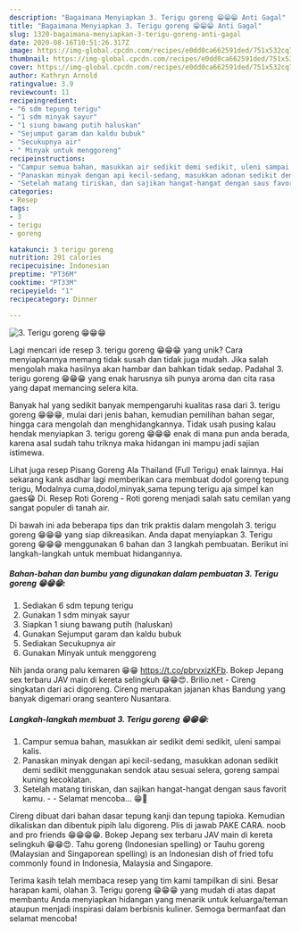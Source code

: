 ```yaml
---
description: "Bagaimana Menyiapkan 3. Terigu goreng 😁😁😁 Anti Gagal"
title: "Bagaimana Menyiapkan 3. Terigu goreng 😁😁😁 Anti Gagal"
slug: 1320-bagaimana-menyiapkan-3-terigu-goreng-anti-gagal
date: 2020-08-16T10:51:26.317Z
image: https://img-global.cpcdn.com/recipes/e0dd0ca662591ded/751x532cq70/3-terigu-goreng-😁😁😁-foto-resep-utama.jpg
thumbnail: https://img-global.cpcdn.com/recipes/e0dd0ca662591ded/751x532cq70/3-terigu-goreng-😁😁😁-foto-resep-utama.jpg
cover: https://img-global.cpcdn.com/recipes/e0dd0ca662591ded/751x532cq70/3-terigu-goreng-😁😁😁-foto-resep-utama.jpg
author: Kathryn Arnold
ratingvalue: 3.9
reviewcount: 11
recipeingredient:
- "6 sdm tepung terigu"
- "1 sdm minyak sayur"
- "1 siung bawang putih haluskan"
- "Sejumput garam dan kaldu bubuk"
- "Secukupnya air"
- " Minyak untuk menggoreng"
recipeinstructions:
- "Campur semua bahan, masukkan air sedikit demi sedikit, uleni sampai kalis."
- "Panaskan minyak dengan api kecil-sedang, masukkan adonan sedikit demi sedikit menggunakan sendok atau sesuai selera, goreng sampai kuning kecoklatan."
- "Setelah matang tiriskan, dan sajikan hangat-hangat dengan saus favorit kamu.  Selamat mencoba... 😁🙏"
categories:
- Resep
tags:
- 3
- terigu
- goreng

katakunci: 3 terigu goreng 
nutrition: 291 calories
recipecuisine: Indonesian
preptime: "PT36M"
cooktime: "PT33M"
recipeyield: "1"
recipecategory: Dinner

---
```



![3. Terigu goreng 😁😁😁](https://img-global.cpcdn.com/recipes/e0dd0ca662591ded/751x532cq70/3-terigu-goreng-😁😁😁-foto-resep-utama.jpg)

Lagi mencari ide resep 3. terigu goreng 😁😁😁 yang unik? Cara menyiapkannya memang tidak susah dan tidak juga mudah. Jika salah mengolah maka hasilnya akan hambar dan bahkan tidak sedap. Padahal 3. terigu goreng 😁😁😁 yang enak harusnya sih punya aroma dan cita rasa yang dapat memancing selera kita.

Banyak hal yang sedikit banyak mempengaruhi kualitas rasa dari 3. terigu goreng 😁😁😁, mulai dari jenis bahan, kemudian pemilihan bahan segar, hingga cara mengolah dan menghidangkannya. Tidak usah pusing kalau hendak menyiapkan 3. terigu goreng 😁😁😁 enak di mana pun anda berada, karena asal sudah tahu triknya maka hidangan ini mampu jadi sajian istimewa.

Lihat juga resep Pisang Goreng Ala Thailand (Full Terigu) enak lainnya. Hai sekarang kank asdhar lagi memberikan cara membuat dodol goreng tepung terigu, Modalnya cuma,dodol,minyak,sama tepung terigu aja simpel kan gaes😁 Di. Resep Roti Goreng - Roti goreng menjadi salah satu cemilan yang sangat populer di tanah air.


Di bawah ini ada beberapa tips dan trik praktis dalam mengolah 3. terigu goreng 😁😁😁 yang siap dikreasikan. Anda dapat menyiapkan 3. Terigu goreng 😁😁😁 menggunakan 6 bahan dan 3 langkah pembuatan. Berikut ini langkah-langkah untuk membuat hidangannya.

<!--inarticleads1-->

##### Bahan-bahan dan bumbu yang digunakan dalam pembuatan 3. Terigu goreng 😁😁😁:

1. Sediakan 6 sdm tepung terigu
1. Gunakan 1 sdm minyak sayur
1. Siapkan 1 siung bawang putih (haluskan)
1. Gunakan Sejumput garam dan kaldu bubuk
1. Sediakan Secukupnya air
1. Gunakan  Minyak untuk menggoreng


Nih janda orang palu kemaren 😁😁 https://t.co/pbrvxizKFb. Bokep Jepang sex terbaru JAV main di kereta selingkuh 😁😁😍. Brilio.net - Cireng singkatan dari aci digoreng. Cireng merupakan jajanan khas Bandung yang banyak digemari orang seantero Nusantara. 

<!--inarticleads2-->

##### Langkah-langkah membuat 3. Terigu goreng 😁😁😁:

1. Campur semua bahan, masukkan air sedikit demi sedikit, uleni sampai kalis.
1. Panaskan minyak dengan api kecil-sedang, masukkan adonan sedikit demi sedikit menggunakan sendok atau sesuai selera, goreng sampai kuning kecoklatan.
1. Setelah matang tiriskan, dan sajikan hangat-hangat dengan saus favorit kamu. -  - Selamat mencoba... 😁🙏


Cireng dibuat dari bahan dasar tepung kanji dan tepung tapioka. Kemudian dikaliskan dan dibentuk pipih lalu digoreng. Plis di jawab PAKE CARA. noob and pro friends 😁😁😁😁. Bokep Jepang sex terbaru JAV main di kereta selingkuh 😁😁😍. Tahu goreng (Indonesian spelling) or Tauhu goreng (Malaysian and Singaporean spelling) is an Indonesian dish of fried tofu commonly found in Indonesia, Malaysia and Singapore. 

Terima kasih telah membaca resep yang tim kami tampilkan di sini. Besar harapan kami, olahan 3. Terigu goreng 😁😁😁 yang mudah di atas dapat membantu Anda menyiapkan hidangan yang menarik untuk keluarga/teman ataupun menjadi inspirasi dalam berbisnis kuliner. Semoga bermanfaat dan selamat mencoba!
